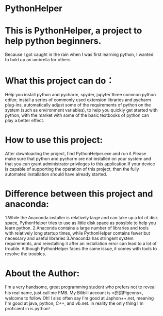 # PythonHelper
# This is PythonHelper, a project to help python beginners.
Because I got caught in the rain when I was first learning python, I wanted to hold up an umbrella for others


# What this project can do：
Help you install python and pycharm, spyder, jupyter three common python editor, install a series of commonly used extension libraries and pycharm plug-ins, automatically adjust some of the requirements of python on the system (such as environment variables), to help you quickly get started with python, with the market with some of the basic textbooks of python can play a better effect.

# How to use this project:
After downloading the project, find PythonHelper.exe and run it.Please make sure that python and pycharm are not installed on your system and that you can grant administrator privileges to this application.If your device is capable of supporting the operation of this project, then the fully automated installation should have already started.

# Difference between this project and anaconda:
1.While the Anaconda installer is relatively large and can take up a lot of disk space, PythonHelper tries to use as little disk space as possible to help you learn python.
2.Anaconda contains a large number of libraries and tools with relatively long startup times, while PythonHelper contains fewer but necessary and useful libraries
3.Anaconda has stringent system requirements, and reinstalling it after an installation error can lead to a lot of trouble. Although PythonHelper faces the same issue, it comes with tools to resolve the troubles.

# About the Author:
I'm a very handsome, great programming student who prefers not to reveal his real name, just call me FMB. My Bilibili account is <鸽鸽Pigeons>, welcome to follow Oh! I also often say I'm good at Japhon++.net, meaning I'm good at java, python, C++, and vb.net. in reality the only thing I'm proficient in is python!
